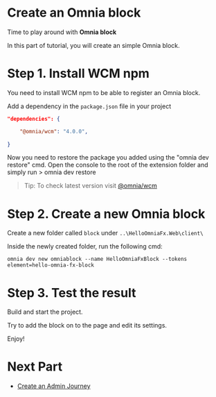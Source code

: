 # Create an Omnia block

Time to play around with **Omnia block**

In this part of tutorial, you will create an simple Omnia block.

# Step 1. Install WCM npm

You need to install WCM npm to be able to register an Omnia block.

Add a dependency in the `package.json` file in your project

```json
"dependencies": {  

    "@omnia/wcm": "4.0.0",
  
}
```

Now you need to restore the package you added using the "omnia dev restore" cmd. Open the console to the root of the extension folder and simply run > omnia dev restore

>Tip: To check latest version visit [@omnia/wcm](https://www.npmjs.com/package/@omnia/wcm)

# Step 2. Create a new Omnia block

Create a new folder called `block` under `..\HelloOmniaFx.Web\client\`

Inside the newly created folder, run the following cmd:

```
omnia dev new omniablock --name HelloOmniaFxBlock --tokens element=hello-omnia-fx-block
```

# Step 3. Test the result

Build and start the project.

Try to add the block on to the page and edit its settings.

Enjoy!

# Next Part
-   [Create an Admin Journey](../create-admin-journey#create-an-admin-journey)